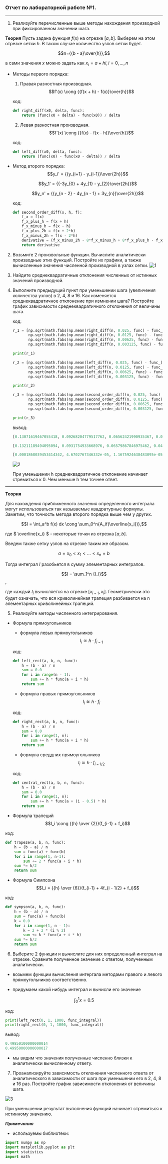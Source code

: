 ### Отчет по лабораторной работе №1.

---

1. Реализуйте перечисленные выше методы нахождения производной при фиксированном значении шага.

__Теория__
Пусть задана функция $f(x)$ на отрезке $[a, b]$. Выберем на этом отрезке сетки $h$. В таком случае количество узлов сетки будет. 

<tex>$$n={{b - a}\over{h}},$$</tex>

а сами значения $x$ можно задать как $x_i = a + hi, i = 0, ..., n$

* Методы первого порядка:
    1. Правая разностная производная.
    <tex>$$f'(x) \cong {{f(x + h) - f(x)}\over{h}}$$<tex>

    код:
    ```python
    def right_diff(x0, delta, func):
        return (func(x0 + delta) - func(x0)) / delta
    ```

    2. Левая разностная производная.
    $$f'(x) \cong {{f(x) - f(x - h)}\over{h}}$$

    код:
    ```python
    def left_diff(x0, delta, func):
        return (func(x0) - func(x0 - delta)) / delta
    ```

* Метод второго порядка:
    <tex>$$y_i' = {{y_{i+1} - y_{i-1}}\over{2h}}$$<tex>

    <tex>$$y_1' = {{-3y_{0} + 4y_{1} - y_{2}}\over{2h}}$$<tex>

    <tex>$$y_n' = {{y_{n - 2} - 4y_{n - 1} + 3y_{n}}\over{2h}}$$<tex>

    код:
    ```python
    def second_order_diff(x, h, f):
        f_x = f(x)
        f_x_plus_h = f(x + h)
        f_x_minus_h = f(x - h)
        f_x_plus_2h = f(x + 2*h)
        f_x_minus_2h = f(x - 2*h)
        derivative = (f_x_minus_2h - 8*f_x_minus_h + 8*f_x_plus_h - f_x_plus_2h)/(12*h)
        return derivative
    ```

2. Возьмите 2 произвольные функции. Вычислите аналитически производные этих функций. Постройте их графики, а также вычисленные значения численной производной в узлах сетки.
    ![1](https://github.com/georgedem975/applied_mathematics/blob/master/lab-1/assets/Figure_1.png)

3. Найдите среднеквадратичные отклонения численных от истинных значений
производной.


4.  Выполните предыдущий пункт при уменьшении шага (увеличения количества
узлов) в 2, 4, 8 и 16. Как изменяется среднеквадратичное отклонение при измнении шага? Постройте график зависимости среднеквадратичного отклонения
от величины шага.

    код:
    ```python
    r_1 = [np.sqrt(math.fabs(np.mean(right_diff(n, 0.025, func) - func_(n)))),
           np.sqrt(math.fabs(np.mean(right_diff(n, 0.0125, func) - func_(n)))),
           np.sqrt(math.fabs(np.mean(right_diff(n, 0.00625, func) - func_(n)))),
           np.sqrt(math.fabs(np.mean(right_diff(n, 0.003125, func) - func_(n))))]

    print(r_1)

    r_2 = [np.sqrt(math.fabs(np.mean(left_diff(n, 0.025, func) - func_(n)))),
           np.sqrt(math.fabs(np.mean(left_diff(n, 0.0125, func) - func_(n)))),
           np.sqrt(math.fabs(np.mean(left_diff(n, 0.00625, func) - func_(n)))),
           np.sqrt(math.fabs(np.mean(left_diff(n, 0.003125, func) - func_(n))))]

    print(r_2)

    r_3 = [np.sqrt(math.fabs(np.mean(second_order_diff(n, 0.025, func) - func_(n)))),
           np.sqrt(math.fabs(np.mean(second_order_diff(n, 0.0125, func) - func_(n)))),
           np.sqrt(math.fabs(np.mean(second_order_diff(n, 0.00625, func) - func_(n)))),
           np.sqrt(math.fabs(np.mean(second_order_diff(n, 0.003125, func) - func_(n))))]

    print(r_3)
    ```
    вывод:
    ```python
    [0.13071619467055418, 0.09268204779517762, 0.06562421990935367, 0.04643432765849665]
    ```
    ```python
    [0.13211189494095094, 0.0931754933668976, 0.06579867846975462, 0.046496008003634966]
    ```
    ```python
    [0.0001868039453414342, 4.6702767346332e-05, 1.1675924638483095e-05, 2.917065081658973e-06]
    ```

    ![2](https://github.com/georgedem975/applied_mathematics/blob/master/lab-1/assets/Figure_2.png)


    При уменьшении h среднеквадратичное отклонение начинает стремиться к 0. Чем меньше h тем точнее ответ.

---

__Теория__

Для нахождения приближенного значения определенного интеграла могут использоваться так называемые квадратурные формулы. Заметим, что точность метода второго порядка выше чем у других.

<tex>$$I = \int_a^b f(x) dx \cong \sum_0^n{A_if(\overline{x_i})},$$<tex>

где $ \overline{x_i} $ - некоторые точки из отрезка $[a, b]$.

Введем также сетку узлов на отрезке таким же образом.

<tex>$$a = x_0 < x_1 < ... < x_n = b$$<tex>

Тогда интеграл $I$ разобьется в сумму элементарных интегралов. 

<tex>$$I = \sum_1^n {I_i}$$,<tex>

где каждый $I_i$ вычисляется на отрезке $[x_{i - 1}, x_i]$. Геометрически это будет означать, что вся криволинейная трапеция разбивается на n элементарных криволинейных трапеций.

5. Реализуйте методы численного интегрирования.

* Формула прямоугольников
    * формула левых прямоугольников
    <tex>$$I_i \cong h \cdot f_{i - 1}$$<tex>

    код:
    ```python
    def left_rect(a, b, n, func):
        h = (b - a) / n
        sum = 0.0
        for i in range(n - 1):
            sum += h * func(a + i * h)
        return sum
    ```

    * формула правых прямоугольников
    <tex>$$I_i \cong h \cdot f_i$$<tex>

    код:
    ```python
    def right_rect(a, b, n, func):
        h = (b - a) / n
        sum = 0.0
        for i in range(1, n):
            sum += h * func(a + i * h)
        return sum
    ```

    * формула среддних прямоугольников
    <tex>$$I_i \cong h \cdot f_{i-1/2}$$<tex>

    код:
    ```python
    def central_rect(a, b, n, func):
        h = (b - a) / n
        sum = 0.0
        for i in range(1, n):
            sum += h * func(a + (i - 0.5) * h)
        return sum
    ```

* Формула трапеций
<tex>$$I_i \cong {{h} \over {2}}(f_{i-1} + f_i)$$<tex>

код:
```python
def trapeze(a, b, n, func):
    h = (b - a) / n
    sum = func(a) + func(b)
    for i in range(1, n-1):
        sum += 2 * func(a + i * h)
    sum *= h/2
    return sum
```

* Формула Симпсона
<tex>$$I_i = {{h} \over {6}}(f_{i-1} + 4f_{i - 1/2} + f_i)$$<tex>

код:
```python
def sympson(a, b, n, func):
    h = (b - a) / n
    sum = func(a) + func(b)
    k = 0.0
    for i in range(1, n - 1):
        k = 2 + 2 * (i % 2)
        sum += k * func(a + i * h)
    sum *= h/3
    return sum
```

6. Выберите 2 функции и вычислите для них определенный интеграл на отрезке.
Сравните полученное значение с ответом, полученным аналитически.

- возьмем функции вычисления интергала методами правого и левого прямоугольников соответственно.

- придумаем какой нибудь интеграл и вычисли его значение

<tex>$$\int_0^1 x = 0.5$$<tex>

код:
```python
print(left_rect(0, 1, 1000, func_integral))
print(right_rect(0, 1, 1000, func_integral))
```
вывод:
```python
0.49850100000000014
0.49950000000000017
```

- мы видим что значения полученные численно близки к аналитически вычисленному ответу.

7. Проанализируйте зависимость отклонения численного ответа от аналитического в зависимости от шага при уменьшении его в 2, 4, 8 и 16 раз. Постройте график зависимости отклонения от величины шага.

![3](https://github.com/georgedem975/applied_mathematics/blob/master/lab-1/assets/Figure_3.png)

При уменьшении результат выполнения функций начинает стремиться к истинному значению.

___Примечания___

* используемы библиотеки:
 ```python
import numpy as np
import matplotlib.pyplot as plt
import statistics
import math
 ```
